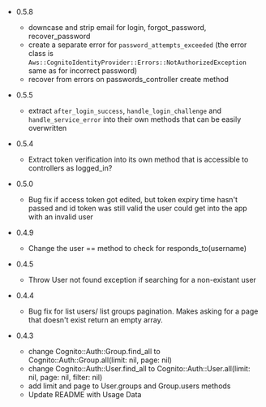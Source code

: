 + 0.5.8
  - downcase and strip email for login, forgot_password, recover_password
  - create a separate error for `password_attempts_exceeded` (the error class is `Aws::CognitoIdentityProvider::Errors::NotAuthorizedException` same as for incorrect password)
  - recover from errors on passwords_controller create method
  
+ 0.5.5
  -  extract `after_login_success`, `handle_login_challenge` and `handle_service_error` into their own methods that can be easily overwritten

+ 0.5.4
  - Extract token verification into its own  method that is accessible to controllers as logged_in?

+ 0.5.0
  - Bug fix if access token got edited, but token expiry time hasn't passed and id token was still valid the user could get into the app with an invalid user

+ 0.4.9
  - Change the user == method to check for responds_to(username)

+ 0.4.5
  - Throw User not found exception if searching for a non-existant user

+ 0.4.4
  - Bug fix for list users/ list groups pagination. Makes asking for a page that doesn't exist return an empty array.

+ 0.4.3
  - change Cognito::Auth::Group.find_all to Cognito::Auth::Group.all(limit: nil, page: nil)
  - change Cognito::Auth::User.find_all to Cognito::Auth::User.all(limit: nil, page: nil, filter: nil)
  - add limit and page to User.groups and Group.users methods
  - Update README with Usage Data
